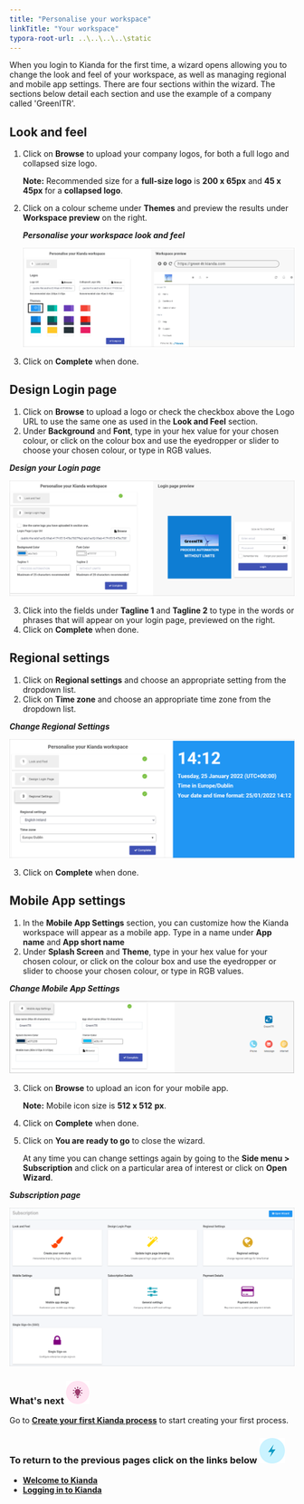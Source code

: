 ```yaml
---
title: "Personalise your workspace"
linkTitle: "Your workspace"
typora-root-url: ..\..\..\..\static
---
```


When you login to Kianda for the first time, a wizard opens allowing you to change the look and feel of your workspace, as well as managing regional and mobile app settings. There are four sections within the wizard. The sections below detail each section and use the example of a company called 'GreenITR'.



## Look and feel 

1. Click on **Browse** to upload your company logos, for both a full logo and collapsed size logo. 

   **Note:** Recommended size for a **full-size logo** is **200 x 65px** and **45 x  45px** for a **collapsed logo**.

2. Click on a colour scheme under **Themes** and preview the results under **Workspace preview** on the right.

   ***Personalise your workspace look and feel***

   ![Look and feel](/images/lookandfeel.gif)
   
3. Click on **Complete** when done.



## Design Login page 

1. Click on **Browse** to upload a logo or check the checkbox above the Logo URL to use the same one as used in the **Look and Feel** section.
2. Under **Background** and **Font**, type in your hex value for your chosen colour, or click on the colour box and use the eyedropper or slider to choose your chosen colour, or type in RGB values.

***Design your Login page***

![Design login page](/images/designlogin110edge100.png)

3. Click into the fields under **Tagline 1** and **Tagline 2** to type in the words or phrases that will appear on your login page, previewed on the right.
4. Click on **Complete** when done.



## Regional settings 

1. Click on **Regional settings** and choose an appropriate setting from the dropdown list.
2. Click on **Time zone** and choose an appropriate time zone from the dropdown list.

***Change Regional Settings***

![Regional settings](/images/regionalsettings_copy.png)

3. Click on **Complete** when done.



## Mobile App settings 

1. In the **Mobile App Settings** section, you can customize how the Kianda workspace will appear as a mobile app. Type in a name under **App name** and **App short name**
2. Under **Splash Screen** and **Theme**, type in your hex value for your chosen colour, or click on the colour box and use the eyedropper or slider to choose your chosen colour, or type in RGB values.

***Change Mobile App Settings***

![Mobile App settings](/images/mobileapp.png)

3. Click on **Browse** to upload an icon for your mobile app. 

   **Note:** Mobile icon size is **512 x 512** **px**.

4. Click on  **Complete** when done.

5. Click on **You are ready to go** to close the wizard. 

   At any time you can change settings again by going to the **Side menu > Subscription** and click on a particular area of interest or click on **Open Wizard**. 

***Subscription page***

![Subscription settings](/images/subscription.gif)


### What's next  ![Idea icon](/images/18.png) ###

Go to **[Create your first Kianda process](/docs/getting-started/create-first-process/)** to start creating your first process.



### **To return to the previous pages click on the links below** ![Lightning icon](/images/10.png)

- **[Welcome to Kianda](/docs/getting-started/welcome/)**
- **[Logging in to Kianda](/docs/getting-started/logging-in/)**

